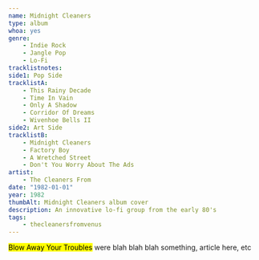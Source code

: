```yaml
---
name: Midnight Cleaners
type: album
whoa: yes
genre:
    - Indie Rock
    - Jangle Pop
    - Lo-Fi
tracklistnotes:
side1: Pop Side
tracklistA:
    - This Rainy Decade
    - Time In Vain
    - Only A Shadow
    - Corridor Of Dreams
    - Wivenhoe Bells II
side2: Art Side
tracklistB:
    - Midnight Cleaners
    - Factory Boy
    - A Wretched Street
    - Don't You Worry About The Ads   
artist:
    - The Cleaners From 
date: "1982-01-01"
year: 1982
thumbAlt: Midnight Cleaners album cover
description: An innovative lo-fi group from the early 80's
tags:
    - thecleanersfromvenus
---
```


<mark>Blow Away Your Troubles</mark> were blah blah blah something, article here, etc
